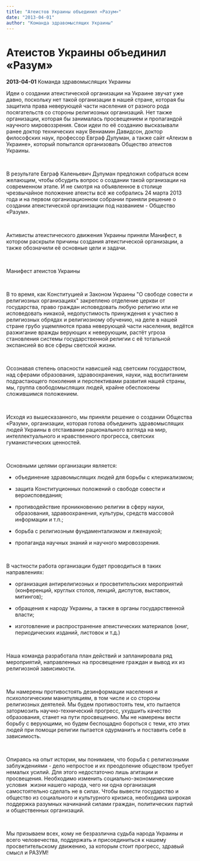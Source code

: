 ```yaml
---
title: "Атеистов Украины объединил «Разум»"
date: "2013-04-01"
author: "Команда здравомыслящих Украины"
---
```


# Атеистов Украины объединил «Разум»

**2013-04-01** Команда здравомыслящих Украины

Идеи о создании               атеистической организации на Украине звучат уже давно,               поскольку нет такой               организации в нашей стране, которая бы защитила права               неверующей части               населения от разного рода посягательств со стороны               религиозных организаций. Нет               также организации, которая бы занималась просвещением и               пропагандой научного               мировоззрения. Свои идеи по её созданию высказывали ранее               доктор технических               наук Вениамин Давидсон, доктор философских наук, профессор               Евграф Дулуман, а               также сайт «Атеизм в Украине», который попытался               организовать Общество атеистов               Украины.

 

В результате Евграф               Каленьевич Дулуман предложил собраться всем желающим,               чтобы обсудить вопрос о               создании такой организации на современном этапе. И не               смотря на объявленное в               столице чрезвычайное положение атеисты всё же собрались 24               марта 2013 года и на               первом организационном собрании приняли решение о создании               атеистической               организации под названием - Общество «Разум».

 

Активисты атеистического               движения Украины приняли Манифест, в котором раскрыли               причины создания               атеистической организации, а также обозначили её основные               цели и задачи.

 

Манифест                 атеистов Украины

 

В то время, как Конституцией и Законом Украины "О               свободе совести и религиозных организациях"             закреплено отделение             церкви от государства, право граждан исповедовать любую             религию или не             исповедовать никакой, недопустимость принуждения к участию в             религиозных             обрядах и религиозному обучению, на деле в нашей стране             грубо ущемляются права             неверующей части населения, ведётся разжигание вражды             верующих к неверующим,             растёт угроза становления системы государственной религии с             её тотальной             экспансией во все сферы светской жизни.

 

Осознавая степень опасности нависшей над светским             государством, над сферами             образования, здравоохранения, науки, над воспитанием             подрастающего поколения и             перспективами развития нашей страны, мы, группа             свободомыслящих людей, крайне             обеспокоены сложившимся положением.

 

Исходя из вышесказанного, мы приняли решение о создании Общества               «Разум», организации, которая готова объединить здравомыслящих людей             Украины в             отстаивании рационального взгляда на мир, интеллектуального             и нравственного             прогресса, светских гуманистических ценностей.

 

Основными целями организации               является:

- объединение здравомыслящих людей для борьбы с             клерикализмом;

- защита Конституционных положений о свободе совести и             вероисповедания;

- противодействие проникновению религии в сферу науки,             образования,             здравоохранения, культуры, средств массовой информации и             т.п.;

- борьба с религиозным фундаментализмом и лженаукой;

- пропаганда научных знаний и научного мировоззрения.

 

В частности работа организации               будет проводиться в таких направлениях:

- организация антирелигиозных и просветительских             мероприятий (конференций,             круглых столов, лекций, диспутов, выставок, митингов);

- обращения к народу Украины, а также в органы             государственной власти;

- изготовление и распространение атеистических материалов             (книг,             периодических изданий, листовок и т.д.)

 

Наша команда разработала план действий и запланировала ряд             мероприятий,             направленных на просвещение граждан и вывод их из             религиозной зависимости.

 

Мы намерены противостоять дезинформации населения и             психологическим             манипуляциям, в том числе и со стороны религиозных деятелей.             Мы будем             противостоять тем, кто пытается затормозить             научно-технический прогресс,             ухудшить качество образования, станет на пути просвещению.             Мы не намерены вести             борьбу с верующими, но будем беспощадно бороться с теми, кто             этих людей при             помощи религии пытается одурманить и поставить себе в             зависимость.

 

Опираясь на опыт истории, мы понимаем, что борьба с             религиозными             заблуждениями - дело непростое и их преодоление обществом             требует немалых             усилий. Для этого недостаточно лишь агитации и просвещения.             Необходимо изменить             социально-экономические условия  жизни             нашего народа, чего ни одна организация самостоятельно             сделать не в силах.             Чтобы вывести государство и общество из социального и             культурного кризиса,             необходима широкая поддержка разумных начинаний силами             граждан, политических             партий и общественных организаций.

 

Мы призываем всех, кому не безразлична судьба народа             Украины и всего             человечества, поддержать и присоединиться к нашему             просветительскому движению,             за которым стоит прогресс, здравый смысл и РАЗУМ!